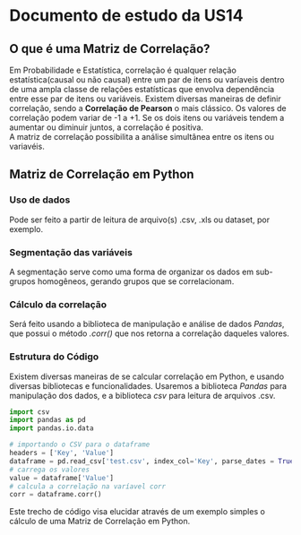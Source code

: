 # Documento de estudo da US14

## O que é uma Matriz de Correlação?
Em Probabilidade e Estatística, correlação é qualquer relação estatística(causal ou não causal) entre um par de itens ou varíaveis dentro de uma ampla classe de relações estatísticas que envolva dependência entre esse par de itens ou variáveis. Existem diversas maneiras de definir correlação, sendo a <b>Correlação de Pearson</b> o mais clássico. Os valores de correlação podem variar de -1 a +1. Se os dois itens ou variáveis tendem a aumentar ou diminuir juntos, a correlação é positiva.
<br>
A matriz de correlação possibilita a análise simultânea entre os itens ou variavéis.

## Matriz de Correlação em Python

### Uso de dados
Pode ser feito a partir de leitura de arquivo(s) .csv, .xls ou dataset, por exemplo.

### Segmentação das variáveis
A segmentação serve como uma forma de organizar os dados em sub-grupos homogêneos, gerando grupos que se correlacionam.


### Cálculo da correlação
Será feito usando a biblioteca de manipulação e análise de dados <i>Pandas</i>, que possui o método <i>.corr()</i> que nos retorna a correlação daqueles valores.

### Estrutura do Código
Existem diversas maneiras de se calcular correlação em Python, e usando diversas bibliotecas e funcionalidades. Usaremos a biblioteca <i>Pandas</i> para manipulação dos dados, e a biblioteca <i>csv</i> para leitura de arquivos .csv.

```python
import csv
import pandas as pd
import pandas.io.data

# importando o CSV para o dataframe
headers = ['Key', 'Value']
dataframe = pd.read_csv['test.csv', index_col='Key', parse_dates = True, names = headers]
# carrega os valores
value = dataframe['Value']
# calcula a correlação na varíavel corr
corr = dataframe.corr()
```
Este trecho de código visa elucidar através de um exemplo simples o cálculo de uma Matriz de Correlação em Python.
